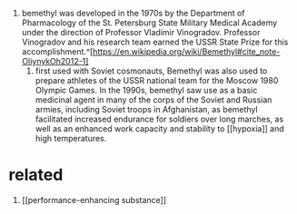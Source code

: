 1. bemethyl was developed in the 1970s by the Department of Pharmacology of the St. Petersburg State Military Medical Academy under the direction of Professor Vladimir Vinogradov. Professor Vinogradov and his research team earned the USSR State Prize for this accomplishment.^[https://en.wikipedia.org/wiki/Bemethyl#cite_note-OliynykOh2012-1]
	1. first used with Soviet cosmonauts, Bemethyl was also used to prepare athletes of the USSR national team for the Moscow 1980 Olympic Games. In the 1990s, bemethyl saw use as a basic medicinal agent in many of the corps of the Soviet and Russian armies, including Soviet troops in Afghanistan, as bemethyl facilitated increased endurance for soldiers over long marches, as well as an enhanced work capacity and stability to [[hypoxia]] and high temperatures.

# related
1. [[performance-enhancing substance]]